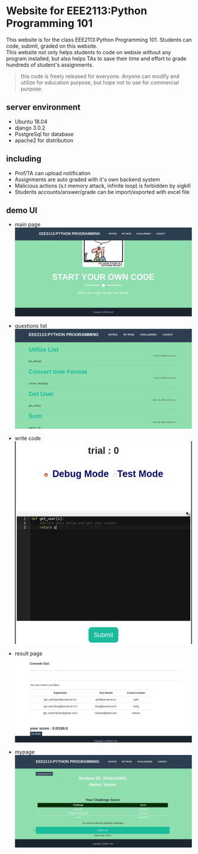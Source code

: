 # Website for EEE2113:Python Programming 101

This website is for the class EEE2113:Python Programming 101. Students can code, submit, graded on this website.    
This website not only helps students to code on websie without any program installed, but also helps TAs to save their time and effort to grade hundreds of student's assignments.

> this code is freely released for everyone. Anyone can modify and utilize for education purpose, but hope not to use for commercial purpose. 

## server environment
- Ubuntu 18.04
- django 3.0.2
- PostgreSql for database 
- apache2 for distribution

## including
- Prof/TA can upload notification
- Assignments are auto graded with it's own backend system
- Malicious actions (s.t memory attack, infinite loop) is forbidden by sigkill
- Students accounts/answer/grade can be import/exported with excel file

## demo UI
- main page    
![main](/git_imgs/main.png)

- questions list    
![questions](/git_imgs/question_list.png)

- write code    
![write](/git_imgs/write_code.png)

- result page    
![result](/git_imgs/result.png)

- mypage    
![mypage](/git_imgs/mypage.png)
